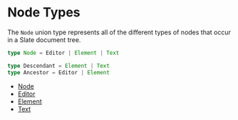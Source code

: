 # Node Types

The `Node` union type represents all of the different types of nodes that occur in a Slate document tree.

```typescript
type Node = Editor | Element | Text

type Descendant = Element | Text
type Ancestor = Editor | Element
```

- [Node](https://github.com/ianstormtaylor/slate/tree/5b6b29d33ddcdb9f7f3601477f1ae93c7d5fe45b/docs/api/api/node.md)
- [Editor](https://github.com/ianstormtaylor/slate/tree/5b6b29d33ddcdb9f7f3601477f1ae93c7d5fe45b/docs/api/api/editor.md)
- [Element](https://github.com/ianstormtaylor/slate/tree/5b6b29d33ddcdb9f7f3601477f1ae93c7d5fe45b/docs/api/api/element.md)
- [Text](https://github.com/ianstormtaylor/slate/tree/5b6b29d33ddcdb9f7f3601477f1ae93c7d5fe45b/docs/api/api/text.md)
